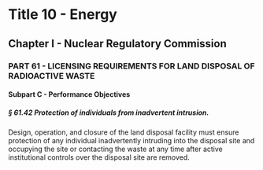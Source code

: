 
# Title 10 - Energy
## Chapter I - Nuclear Regulatory Commission
### PART 61 - LICENSING REQUIREMENTS FOR LAND DISPOSAL OF RADIOACTIVE WASTE
#### Subpart C - Performance Objectives
##### § 61.42 Protection of individuals from inadvertent intrusion.

Design, operation, and closure of the land disposal facility must ensure protection of any individual inadvertently intruding into the disposal site and occupying the site or contacting the waste at any time after active institutional controls over the disposal site are removed.
